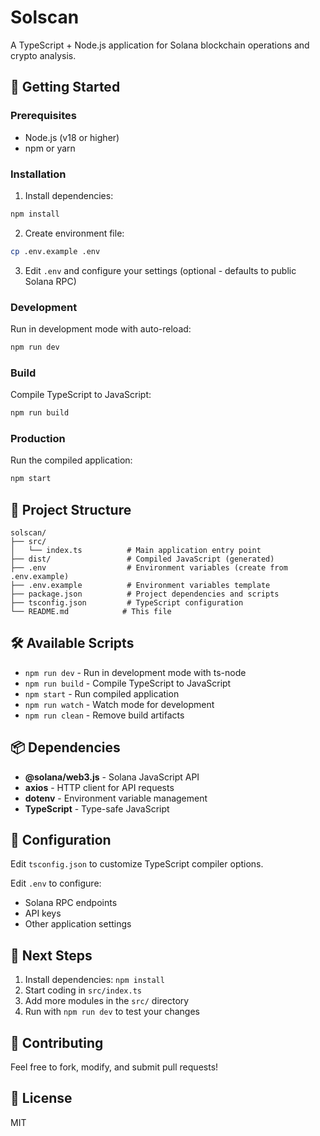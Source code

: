 # Solscan

A TypeScript + Node.js application for Solana blockchain operations and crypto analysis.

## 🚀 Getting Started

### Prerequisites

- Node.js (v18 or higher)
- npm or yarn

### Installation

1. Install dependencies:
```bash
npm install
```

2. Create environment file:
```bash
cp .env.example .env
```

3. Edit `.env` and configure your settings (optional - defaults to public Solana RPC)

### Development

Run in development mode with auto-reload:
```bash
npm run dev
```

### Build

Compile TypeScript to JavaScript:
```bash
npm run build
```

### Production

Run the compiled application:
```bash
npm start
```

## 📁 Project Structure

```
solscan/
├── src/
│   └── index.ts          # Main application entry point
├── dist/                 # Compiled JavaScript (generated)
├── .env                  # Environment variables (create from .env.example)
├── .env.example          # Environment variables template
├── package.json          # Project dependencies and scripts
├── tsconfig.json         # TypeScript configuration
└── README.md            # This file
```

## 🛠️ Available Scripts

- `npm run dev` - Run in development mode with ts-node
- `npm run build` - Compile TypeScript to JavaScript
- `npm start` - Run compiled application
- `npm run watch` - Watch mode for development
- `npm run clean` - Remove build artifacts

## 📦 Dependencies

- **@solana/web3.js** - Solana JavaScript API
- **axios** - HTTP client for API requests
- **dotenv** - Environment variable management
- **TypeScript** - Type-safe JavaScript

## 🔧 Configuration

Edit `tsconfig.json` to customize TypeScript compiler options.

Edit `.env` to configure:
- Solana RPC endpoints
- API keys
- Other application settings

## 📝 Next Steps

1. Install dependencies: `npm install`
2. Start coding in `src/index.ts`
3. Add more modules in the `src/` directory
4. Run with `npm run dev` to test your changes

## 🤝 Contributing

Feel free to fork, modify, and submit pull requests!

## 📄 License

MIT


